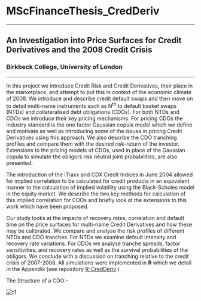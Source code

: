 # MScFinanceThesis_CredDeriv
---
## An Investigation into Price Surfaces for Credit Derivatives and the 2008 Credit Crisis

### Birkbeck College, University of London
---
In this project we introduce Credit Risk and Credit Derivatives, their place in the marketplace, and attempt to put this in context of the economic climate of 2008. We introduce and describe credit default swaps and then move on to detail multi-name instruments such as N<sup>th</sup> to default basket swaps (NTDs) and collateralised debt obligations (CDOs). For both NTDs and CDOs we introduce their key pricing mechanisms.  For pricing CDOs the industry standard is the one factor Gaussian copula model which we define and motivate as well as introducing some of the issues in pricing Credit Derivatives using this approach. We also describe the CDO tranching profiles and compare them with the desired risk-return of the investor.  Extensions to the pricing models of CDOs, used in place of the Gaussian copula to simulate the obligors risk neutral joint probabilities, are also presented. 

The introduction of the iTraxx and CDX Credit Indices in June 2004 allowed for implied correlation to be calculated for credit products in an equivalent manner to the calculation of implied volatility using the Black-Scholes model in the equity market.  We describe the two key methods for calculation of this implied correlation for CDOs and briefly look at the extensions to this work which have been proposed. 

Our study looks at the impacts of recovery rates, correlation and default time on the price surfaces for multi-name Credit Derivatives and how these may be calibrated. We compare and analyse the risk profiles of different NTDs and CDO tranches.  For NTDs we examine default intensity and recovery rate variations. For CDOs we analyse tranche spreads, factor sensitivities, and recovery rates as well as the survival probabilities of the obligors. We conclude with a discussion on tranching relative to the credit crisis of 2007-2008. All simulations were implemented in **R** which we detail in the Appendix (see repository [R-CredDeriv](https://github.com/scienceMiner/R-CredDeriv) )

The Structure of a CDO:-

![t1](https://user-images.githubusercontent.com/19819315/140564293-8c521999-5a44-4e86-8e59-f5e01a4511cb.png)
